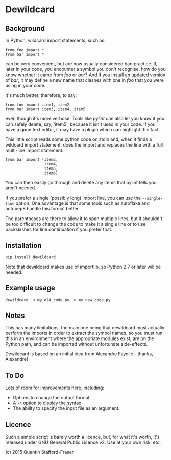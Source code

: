# Dewildcard

## Background

In Python, wildcard import statements, such as:

    from foo import *
    from bar import *

can be very convenient, but are now usually considered bad practice.  If, later in your code, you encounter a symbol you don't recognise, how do you know whether it came from *foo* or *bar*?  And if you install an updated version of *bar*, it may define a new name that clashes with one in *foo* that you were using in your code.

It's much better, therefore, to say:

    from foo import item1, item2
    from bar import item3, item4, item5

even though it's more verbose.  Tools like *pylint* can also let you know if you can safely delete, say, 'item5', because it isn't used in your code.  If you have a good text editor, it may have a plugin which can highlight this fact.

This little script reads some python code on stdin and, when it finds a wildcard import statement, does the import and replaces the line with a full multi-line import statement:

    from bar import (item3,
                     item4,
                     item5,
                     item6)

You can then easily go through and delete any items that pylint tells you aren't needed.

If you prefer a single (possibly long) import line, you can use the `--single-line` option.
One advantage is that some tools such as autoflake and autopep8 handle this format better.

The parentheses are there to allow it to span multiple lines, but it shouldn't be too difficult to change the code to make it a single line or to use backslashes for line continuation if you prefer that.

## Installation

    pip install dewildcard

Note that dewildcard makes use of importlib, so Python 2.7 or later will be needed.

## Example usage

    dewildcard  < my_old_code.py  > my_new_code.py

## Notes

This has many limitations, the main one being that dewildcard must actually perform the imports in order to extract the symbol names, so you must run this in an environment where the appropriate modules exist, are on the Python path, and can be imported without unfortunate side-effects.

Dewildcard is based on an initial idea from Alexandre Fayolle - thanks, Alexandre!

## To Do

Lots of room for improvements here, including:

* Options to change the output format
* A `-h` option to display the syntax
* The ability to specify the input file as an argument.

## Licence

Such a simple script is barely worth a licence, but, for what it's worth, it's released under GNU General Public Licence v2.  Use at your own risk, etc.

(c) 2015 Quentin Stafford-Fraser
